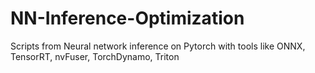 # NN-Inference-Optimization
Scripts from Neural network inference on Pytorch with tools like ONNX, TensorRT, nvFuser, TorchDynamo, Triton
